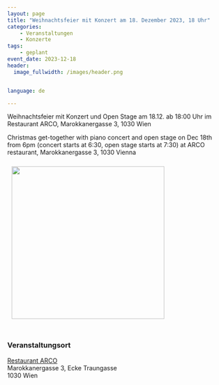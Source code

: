 ```yaml
---
layout: page
title: "Weihnachtsfeier mit Konzert am 18. Dezember 2023, 18 Uhr"
categories:
    - Veranstaltungen
    - Konzerte
tags:
    - geplant
event_date: 2023-12-18
header:
  image_fullwidth: /images/header.png


language: de

---
```



Weihnachtsfeier mit Konzert und Open Stage am 18.12. ab 18:00 Uhr im Restaurant ARCO, Marokkanergasse 3, 1030 Wien

Christmas get-together with piano concert and open stage on Dec 18th from 6pm (concert starts at 6:30, open stage starts at 7:30) at ARCO restaurant, Marokkanergasse 3, 1030 Vienna 

<a href="/images/poster-2023-12-18.png"><img src="/images/poster-2023-12-18.png" style="float:left;" width="350px" hspace="10" vspace="10"></a>


<div style="clear: both;">&nbsp;</div>


### Veranstaltungsort

<a href="https://www.arco-wien.at/">Restaurant ARCO</a><br>
Marokkanergasse 3, Ecke Traungasse<br>
1030 Wien<br>



<div
    data-service="googlemaps"
    data-id="!1m18!1m12!1m3!1d2659.3477799445623!2d16.379385499999994!3d48.19991679999999!2m3!1f0!2f0!3f0!3m2!1i1024!2i768!4f13.1!3m3!1m2!1s0x476d077746b934cd%3A0x24201d34a1285888!2sMarokkanergasse%203%2C%201030%20Wien!5e0!3m2!1sen!2sat!4v1700816389930!5m2!1sen!2sat"
    data-autoscale
></div>



